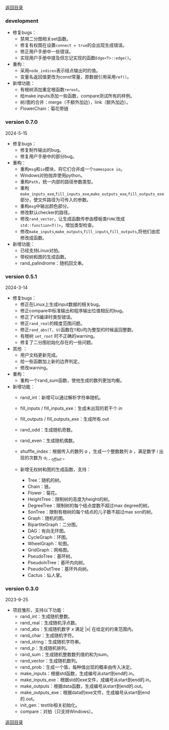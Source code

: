 [返回目录](../../home.md)
### development

- 修复bugs：
  - 禁用二分图相关set函数。
  - 修复有权图在设置`connect = true`的会出现生成错误。
  - 修正用户手册中一些错误。
  - 实现用户手册中提及但忘记实现的函数`Edge<T>::edge()`。
- 重构：
  - 采用`node_indices`表示结点输出时的值。
  - 变量名返回值更改为const常量，原数据引用采用`ref()`。
- 新增功能：
  - 有根树添加重定根函数`reroot`。
  - 给make inputs添加一些函数，compare测试所有的样例。
  - 树/图的合并：merge（不额外加边），link（额外加边）。
  - FlowerChain：菊花带链

### version 0.7.0

2024-5-15

- 修复bugs：
  - 修复制作输出的bug。
  - 修复用户手册中的部分bug。
- 重构：
  - 重构`msg`和`io`模块，将它们合并成一个`namespace io`。
  - Windows对拍抛弃使用python。
  - 重构`Path`，统一内部的路径参数类型。
  - 重构`make_inputs_exe`,`fill_inputs_exe`,`make_outputs_exe`,`fill_outputs_exe`部分，使文件路径为可传入的参数。
  - 重构`msg`中输出颜色部分。
  - 修改默认checker的路径。
  - 修改`rand_vector`，让生成函数传参由模板类`FUNC`改成`std::function<T()>`，增加类型检查。
  - 修改`make_inputs`,`make_outputs`,`fill_inputs`,`fill_outputs`,将他们由宏修改成函数。
- 新增功能：
  - 已经支持Linux对拍。
  - 带权树和图的生成函数。
  - rand_palindrome：随机回文串。

### version 0.5.1

2024-3-14

- 修复bugs：
  - 修正在Linux上生成input数据的相关bug。
  - 修正compare中标准输出和程序输出位值相反的bug。
  - 修正了VS编译时类型错误。
  - 修正`rand_real`的精度范围问题。
  - 修正`rand_abs(T, U)`函数在`T`和`U`均为整型的时候返回整数。 
  - 有根树 `set_root` 时不正确的warning。
  - 修复了二分图初始化存在的一些问题。
- 其他 ：
  - 用户文档更新完成。
  - 给一些函数加上新的边界判定。
  - 修改warning。
- 重构：
  - 重构一个rand_sum函数，使他生成的数列更加均衡。
- 新增功能：
  - rand_int：新增可以通过解析字符串随机。
  - fill_inputs / fill_inputs_exe：生成未出现的若干个.in
  - fill_outputs / fill_outputs_exe：生成所有.out
  - rand_odd：生成随机奇数。
  - rand_even：生成随机偶数。
  - shuffle_index：根据传入的数列 $a$ ，生成一个整数数列 $b$ ，满足数字 $i$ 出现的次数为 $a_{i-offset}$ 。
  - 新增无权树和图的生成函数，支持：
  
    - Tree：随机的树。
    - Chain：链。
    - Flower：菊花。
    - HeightTree：限制树的高度为height的树。
    - DegreeTree：限制树的每个结点度数不超过max degree的树。
    - SonTree：限制有根树的每个结点的儿子数不超过max son的树。
    - Graph：随机的图。
    - BipartiteGraph：二分图。
    - DAG：有向无环图。
    - CycleGraph：环图。
    - WheelGraph：轮图。
    - GridGraph：网格图。
    - PseudoTree：基环树。
    - PseudoInTree：基环内向树。
    - PseudoOutTree：基环外向树。
    - Cactus：仙人掌。
  

### version 0.3.0
2023-9-25
- 项目雏形，支持以下功能：
  - rand_int：生成随机整数。
  - rand_real：生成随机浮点数。
  - rand_abs：生成随机数字 $x$ 满足 $|x|$ 在给定的约束范围内。
  - rand_char：生成随机字符。
  - rand_string：生成随机字符串。
  - rand_p：生成随机排列。
  - rand_sum：生成随机整数数列值的和为sum。
  - rand_vector：生成随机数列。
  - rand_prob：生成一个值，每种值出现的概率由传入决定。
  - make_inputs：根据std函数，生成编号从start到end的.in。
  - make_inputs_exe：根据std的exe文件，成编号从start到end的.in。
  - make_outputs：根据data函数，生成编号从start到end的.out。
  - make_outputs_exe：根据data的exe文件，生成编号从start到end的.out。
  - init_gen：testlib相关初始化。
  - compare：对拍（只支持Windows）。

[返回目录](../../home.md)
